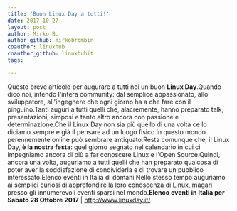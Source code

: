 ```yaml
---
title: 'Buon Linux Day a tutti!'
date: 2017-10-27
layout: post
author: Mirko B.
author_github: mirkobrombin
coauthor: linuxhub
coauthor_github: linuxhubit
tags:

---
```

Questo breve articolo per augurare a tutti noi un buon <strong>Linux Day</strong>.Quando dico noi, intendo l'intera community: dal semplice appassionato,  allo sviluppatore,  all'ingegnere che ogni giorno ha a che fare con il pinguino.Tanti auguri a tutti quelli che, alacremente, hanno preparato talk, presentazioni, simposi e tanto altro ancora con passione e determinazione.Che il Linux Day non sia più quello di una volta ce lo diciamo sempre e già il pensare ad un luogo fisico in questo mondo perennemente online può sembrare antiquato.Resta comunque che, il Linux Day, <strong>è la nostra festa</strong>: quel giorno segnato nel calendario in cui ci impegniamo ancora di più a far conoscere Linux e l'Open Source.Quindi, ancora una volta, auguriamo a tutti quelli che han preparato qualcosa di poter aver la soddisfazione di condividerla e di trovare un pubblico interessato.Elenco eventi in Italia di domani Nello stesso tempo auguriamo ai semplici curiosi di approfondire la loro conoscenza di Linux, magari presso gli innumerevoli eventi sparsi nel mondo.<strong>Elenco eventi in Italia per Sabato 28 Ottobre 2017</strong> | <a href="http://www.linuxday.it/">http://www.linuxday.it/</a>